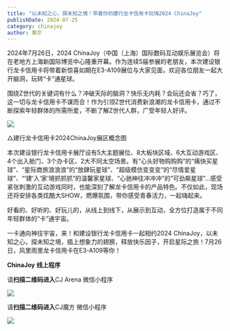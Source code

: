 ```yaml
---
title: "以未知之心，探未知之境！带着你的建行龙卡信用卡玩嗨2024 ChinaJoy"
publishDate: 2024-07-25
category: chinajoy
author: 莱尔
---
```


2024年7月26日，2024 ChinaJoy（中国（上海）国际数码互动娱乐展览会）将在老地方上海新国际博览中心隆重开幕。作为连续5届参展的老朋友，本次建设银行龙卡信用卡将带着新惊喜如期在E3-A109展位与大家见面，欢迎各位朋友一起大开脑洞，玩转“卡”通星球。

围绕Z世代的关键词有什么？冲破天际的脑洞？快乐无内耗？会玩还会省？巧了，这一切与龙卡信用卡不谋而合！作为引领Z世代消费新浪潮的龙卡信用卡，通过不断探索年轻群体的所需所爱，不断了解Z世代人群，广受年轻人好评。

![](https://ec-net-1251389766.cos.ap-shanghai.myqcloud.com/wp-content/uploads/2024/07/20240725225100199.png)

△建行龙卡信用卡2024ChinaJoy展区概念图

本次建设银行龙卡信用卡展厅设有5大主题展位、8大板块区域、6大互动游戏区、4个出入舱门、3个办卡区、2大不同太空场景。有“心头好物购购购”的“痛快买星球”、“星际商旅浪浪浪”的“放肆玩星球”、“超级模仿变变变”的“尽情爱星球”、“‘建’入‘家’境抓抓抓”的温馨家星球、“心驰神往冲冲冲”的“可劲飙星球”…感受紧张刺激的互动游戏同时，也能深刻了解龙卡信用卡的产品特色。不仅如此，现场还将安排各类炫酷大SHOW，燃爆氛围，带你感受青春活力，一起嗨起来。

好看的、好听的、好玩儿的，从线上到线下，从展示到互动，全方位打造属于不同年轻群体的“卡”通宇宙。

一卡通向神往宇宙，来！和建设银行龙卡信用卡一起相约2024 ChinaJoy，以未知之心，探未知之境，插上想象力的翅膀，释放快乐因子，开启星际之旅！7月26日，风里雨里龙卡信用卡在E3-A109等你！   

**ChinaJoy** **线上程序**

  
请**扫描二维码进入**CJ Arena 微信小程序  
  

![](https://ec-net-1251389766.cos.ap-shanghai.myqcloud.com/wp-content/uploads/2024/07/20240725225102576.png)

  
请**扫描二维码进入**CJ魔方 微信小程序  

![](https://ec-net-1251389766.cos.ap-shanghai.myqcloud.com/wp-content/uploads/2024/07/20240725225105483.png)
